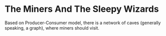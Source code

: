 # The Miners And The Sleepy Wizards

Based on Producer-Consumer model, there is a network of caves (generally speaking, a graph), where miners should visit.
